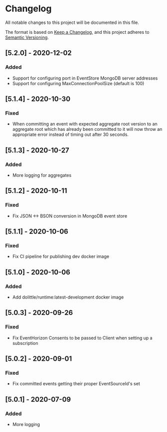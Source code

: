 # Changelog
All notable changes to this project will be documented in this file.

The format is based on [Keep a Changelog](https://keepachangelog.com/en/1.0.0/),
and this project adheres to [Semantic Versioning](https://semver.org/spec/v2.0.0.html).

## [5.2.0] - 2020-12-02
### Added
- Support for configuring port in EventStore MongoDB server addresses
- Support for configuring MaxConnectionPoolSize (default is 100)

## [5.1.4] - 2020-10-30
### Fixed
- When committing an event with expected aggregate root version to an aggregate root which has already been committed to it will now throw an appropriate error instead of timing out after 30 seconds.

## [5.1.3] - 2020-10-27
### Added
- More logging for aggregates

## [5.1.2] - 2020-10-11
### Fixed
- Fix JSON <-> BSON conversion in MongoDB event store

## [5.1.1] - 2020-10-06
### Fixed
- Fix CI pipeline for publishing dev docker image

## [5.1.0] - 2020-10-06
### Added
- Add dolittle/runtime:latest-development docker image

## [5.0.3] - 2020-09-26
### Fixed
- Fix EventHorizon Consents to be passed to Client when setting up a subscription

## [5.0.2] - 2020-09-01
### Fixed
- Fix committed events getting their proper EventSourceId's set

## [5.0.1] - 2020-07-09
### Added
- More logging

